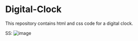 # Digital-Clock
This repository contains html and css code for a digital clock.

SS:
![image](https://github.com/user-attachments/assets/5c5c1a35-99e8-4a15-8ca6-5303bd98ec00)
